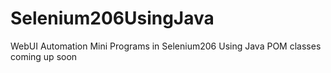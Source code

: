 # Selenium206UsingJava
WebUI Automation Mini Programs in Selenium206 Using Java
POM classes coming up soon
